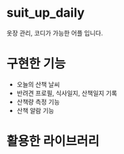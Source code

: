 # suit_up_daily
옷장 관리, 코디가 가능한 어플 입니다.

# 구현한 기능

- 오늘의 산책 날씨
- 반려견 프로필, 식사일지, 산책일지 기록
- 산책량 측정 기능
- 산책 알람 기능

# 활용한 라이브러리
